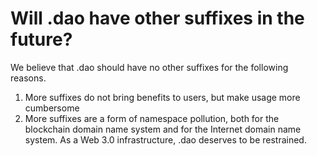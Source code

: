 # Will .dao have other suffixes in the future?

We believe that .dao should have no other suffixes for the following reasons.

1. More suffixes do not bring benefits to users, but make usage more cumbersome
2. More suffixes are a form of namespace pollution, both for the blockchain domain name system and for the Internet domain name system. As a Web 3.0 infrastructure, .dao deserves to be restrained.
